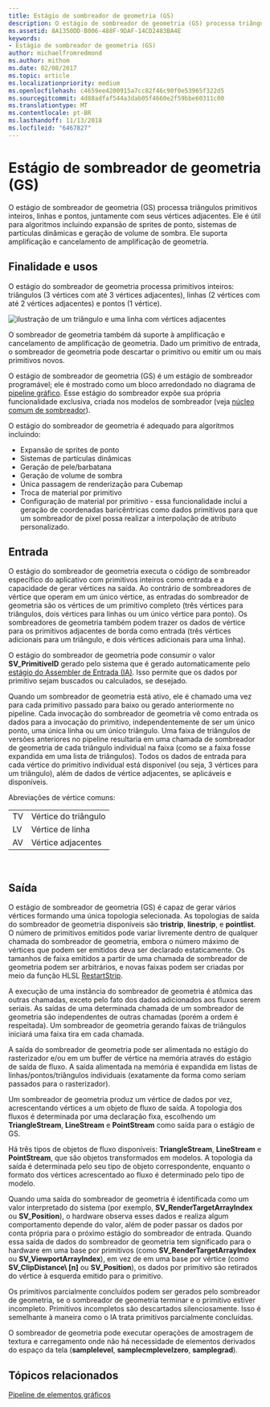 ```yaml
---
title: Estágio de sombreador de geometria (GS)
description: O estágio de sombreador de geometria (GS) processa triângulos primitivos inteiros, linhas e pontos, juntamente com seus vértices adjacentes.
ms.assetid: 8A1350DD-B006-488F-9DAF-14CD2483BA4E
keywords:
- Estágio de sombreador de geometria (GS)
author: michaelfromredmond
ms.author: mithom
ms.date: 02/08/2017
ms.topic: article
ms.localizationpriority: medium
ms.openlocfilehash: c4659ee4200915a7cc82f46c90f0e53965f322d5
ms.sourcegitcommit: 4d88adfaf544a3dab05f4660e2f59bbe60311c00
ms.translationtype: MT
ms.contentlocale: pt-BR
ms.lasthandoff: 11/13/2018
ms.locfileid: "6467827"
---
```

# <a name="geometry-shader-gs-stage"></a>Estágio de sombreador de geometria (GS)


O estágio de sombreador de geometria (GS) processa triângulos primitivos inteiros, linhas e pontos, juntamente com seus vértices adjacentes. Ele é útil para algoritmos incluindo expansão de sprites de ponto, sistemas de partículas dinâmicas e geração de volume de sombra. Ele suporta amplificação e cancelamento de amplificação de geometria.

## <a name="span-idpurposeandusesspanspan-idpurposeandusesspanspan-idpurposeandusesspanpurpose-and-uses"></a><span id="Purpose_and_uses"></span><span id="purpose_and_uses"></span><span id="PURPOSE_AND_USES"></span>Finalidade e usos


O estágio do sombreador de geometria processa primitivos inteiros: triângulos (3 vértices com até 3 vértices adjacentes), linhas (2 vértices com até 2 vértices adjacentes) e pontos (1 vértice).

![ilustração de um triângulo e uma linha com vértices adjacentes](images/d3d10-gs.png)

O sombreador de geometria também dá suporte à amplificação e cancelamento de amplificação de geometria. Dado um primitivo de entrada, o sombreador de geometria pode descartar o primitivo ou emitir um ou mais primitivos novos.

O estágio de sombreador de geometria (GS) é um estágio de sombreador programável; ele é mostrado como um bloco arredondado no diagrama de [pipeline gráfico](graphics-pipeline.md). Esse estágio do sombreador expõe sua própria funcionalidade exclusiva, criada nos modelos de sombreador (veja [núcleo comum de sombreador](https://msdn.microsoft.com/library/windows/desktop/bb509580)).

O estágio do sombreador de geometria é adequado para algoritmos incluindo:

-   Expansão de sprites de ponto
-   Sistemas de partículas dinâmicas
-   Geração de pele/barbatana
-   Geração de volume de sombra
-   Única passagem de renderização para Cubemap
-   Troca de material por primitivo
-   Configuração de material por primitivo - essa funcionalidade inclui a geração de coordenadas baricêntricas como dados primitivos para que um sombreador de pixel possa realizar a interpolação de atributo personalizado.

## <a name="span-idinputspanspan-idinputspanspan-idinputspaninput"></a><span id="Input"></span><span id="input"></span><span id="INPUT"></span>Entrada


O estágio do sombreador de geometria executa o código de sombreador específico do aplicativo com primitivos inteiros como entrada e a capacidade de gerar vértices na saída. Ao contrário de sombreadores de vértice que operam em um único vértice, as entradas do sombreador de geometria são os vértices de um primitivo completo (três vértices para triângulos, dois vértices para linhas ou um único vértice para ponto). Os sombreadores de geometria também podem trazer os dados de vértice para os primitivos adjacentes de borda como entrada (três vértices adicionais para um triângulo, e dois vértices adicionais para uma linha).

O estágio do sombreador de geometria pode consumir o valor **SV\_PrimitiveID** gerado pelo sistema que é gerado automaticamente pelo [estágio do Assembler de Entrada (IA)](input-assembler-stage--ia-.md). Isso permite que os dados por primitivo sejam buscados ou calculados, se desejado.

Quando um sombreador de geometria está ativo, ele é chamado uma vez para cada primitivo passado para baixo ou gerado anteriormente no pipeline. Cada invocação do sombreador de geometria vê como entrada os dados para a invocação do primitivo, independentemente de ser um único ponto, uma única linha ou um único triângulo. Uma faixa de triângulos de versões anteriores no pipeline resultaria em uma chamada de sombreador de geometria de cada triângulo individual na faixa (como se a faixa fosse expandida em uma lista de triângulos). Todos os dados de entrada para cada vértice do primitivo individual está disponível (ou seja, 3 vértices para um triângulo), além de dados de vértice adjacentes, se aplicáveis e disponíveis.

Abreviações de vértice comuns:

|     |                 |
|-----|-----------------|
| TV  | Vértice do triângulo |
| LV  | Vértice de linha     |
| AV  | Vértice adjacentes |

 

## <a name="span-idoutputspanspan-idoutputspanspan-idoutputspanoutput"></a><span id="Output"></span><span id="output"></span><span id="OUTPUT"></span>Saída


O estágio de sombreador de geometria (GS) é capaz de gerar vários vértices formando uma única topologia selecionada. As topologias de saída do sombreador de geometria disponíveis são **tristrip**, **linestrip**, e **pointlist**. O número de primitivos emitidos pode variar livremente dentro de qualquer chamada do sombreador de geometria, embora o número máximo de vértices que podem ser emitidos deva ser declarado estaticamente. Os tamanhos de faixa emitidos a partir de uma chamada de sombreador de geometria podem ser arbitrários, e novas faixas podem ser criadas por meio da função HLSL [RestartStrip](https://msdn.microsoft.com/library/windows/desktop/bb509660).

A execução de uma instância do sombreador de geometria é atômica das outras chamadas, exceto pelo fato dos dados adicionados aos fluxos serem seriais. As saídas de uma determinada chamada de um sombreador de geometria são independentes de outras chamadas (porém a ordem é respeitada). Um sombreador de geometria gerando faixas de triângulos iniciará uma faixa tira em cada chamada.

A saída do sombreador de geometria pode ser alimentada no estágio do rasterizador e/ou em um buffer de vértice na memória através do estágio de saída de fluxo. A saída alimentada na memória é expandida em listas de linhas/pontos/triângulos individuais (exatamente da forma como seriam passados para o rasterizador).

Um sombreador de geometria produz um vértice de dados por vez, acrescentando vértices a um objeto de fluxo de saída. A topologia dos fluxos é determinada por uma declaração fixa, escolhendo um **TriangleStream**, **LineStream** e **PointStream** como saída para o estágio de GS.

Há três tipos de objetos de fluxo disponíveis: **TriangleStream**, **LineStream** e **PointStream**, que são objetos transformados em modelos. A topologia da saída é determinada pelo seu tipo de objeto correspondente, enquanto o formato dos vértices acrescentado ao fluxo é determinado pelo tipo de modelo.

Quando uma saída do sombreador de geometria é identificada como um valor interpretado do sistema (por exemplo, **SV\_RenderTargetArrayIndex** ou **SV\_Position**), o hardware observa esses dados e realiza algum comportamento depende do valor, além de poder passar os dados por conta própria para o próximo estágio do sombreador de entrada. Quando essa saída de dados do sombreador de geometria tem significado para o hardware em uma base por primitivos (como **SV\_RenderTargetArrayIndex** ou **SV\_ViewportArrayIndex**), em vez de em uma base por vértice (como **SV\_ClipDistance\ [n\]** ou **SV\_Position**), os dados por primitivo são retirados do vértice à esquerda emitido para o primitivo.

Os primitivos parcialmente concluídos podem ser gerados pelo sombreador de geometria, se o sombreador de geometria terminar e o primitivo estiver incompleto. Primitivos incompletos são descartados silenciosamente. Isso é semelhante à maneira como o IA trata primitivos parcialmente concluídas.

O sombreador de geometria pode executar operações de amostragem de textura e carregamento onde não há necessidade de elementos derivados do espaço da tela (**samplelevel**, **samplecmplevelzero**, **samplegrad**).

## <a name="span-idrelated-topicsspanrelated-topics"></a><span id="related-topics"></span>Tópicos relacionados


[Pipeline de elementos gráficos](graphics-pipeline.md)

 

 





